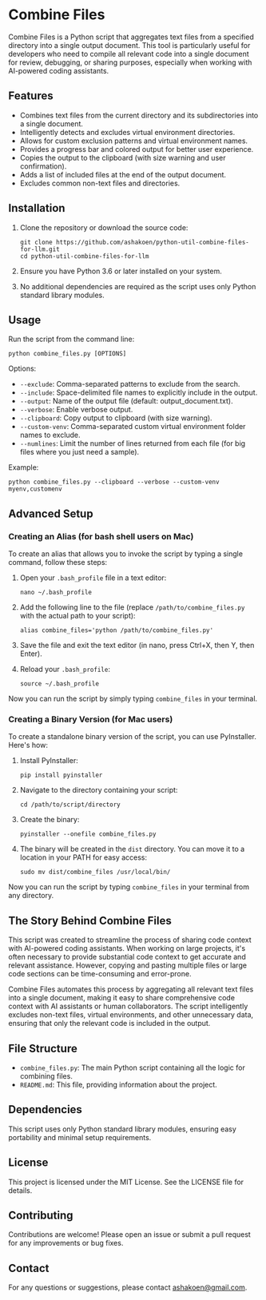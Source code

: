 # Combine Files

Combine Files is a Python script that aggregates text files from a specified directory into a single output document. This tool is particularly useful for developers who need to compile all relevant code into a single document for review, debugging, or sharing purposes, especially when working with AI-powered coding assistants.

## Features

- Combines text files from the current directory and its subdirectories into a single document.
- Intelligently detects and excludes virtual environment directories.
- Allows for custom exclusion patterns and virtual environment names.
- Provides a progress bar and colored output for better user experience.
- Copies the output to the clipboard (with size warning and user confirmation).
- Adds a list of included files at the end of the output document.
- Excludes common non-text files and directories.

## Installation

1. Clone the repository or download the source code:

   ```
   git clone https://github.com/ashakoen/python-util-combine-files-for-llm.git
   cd python-util-combine-files-for-llm
   ```

2. Ensure you have Python 3.6 or later installed on your system.
3. No additional dependencies are required as the script uses only Python standard library modules.

## Usage

Run the script from the command line:

```
python combine_files.py [OPTIONS]
```

Options:
- `--exclude`: Comma-separated patterns to exclude from the search.
- `--include`: Space-delimited file names to explicitly include in the output.
- `--output`: Name of the output file (default: output_document.txt).
- `--verbose`: Enable verbose output.
- `--clipboard`: Copy output to clipboard (with size warning).
- `--custom-venv`: Comma-separated custom virtual environment folder names to exclude.
- `--numlines`: Limit the number of lines returned from each file (for big files where you just need a sample).

Example:

```
python combine_files.py --clipboard --verbose --custom-venv myenv,customenv
```

## Advanced Setup

### Creating an Alias (for bash shell users on Mac)

To create an alias that allows you to invoke the script by typing a single command, follow these steps:

1. Open your `.bash_profile` file in a text editor:
   ```
   nano ~/.bash_profile
   ```

2. Add the following line to the file (replace `/path/to/combine_files.py` with the actual path to your script):
   ```
   alias combine_files='python /path/to/combine_files.py'
   ```

3. Save the file and exit the text editor (in nano, press Ctrl+X, then Y, then Enter).

4. Reload your `.bash_profile`:
   ```
   source ~/.bash_profile
   ```

Now you can run the script by simply typing `combine_files` in your terminal.

### Creating a Binary Version (for Mac users)

To create a standalone binary version of the script, you can use PyInstaller. Here's how:

1. Install PyInstaller:
   ```
   pip install pyinstaller
   ```

2. Navigate to the directory containing your script:
   ```
   cd /path/to/script/directory
   ```

3. Create the binary:
   ```
   pyinstaller --onefile combine_files.py
   ```

4. The binary will be created in the `dist` directory. You can move it to a location in your PATH for easy access:
   ```
   sudo mv dist/combine_files /usr/local/bin/
   ```

Now you can run the script by typing `combine_files` in your terminal from any directory.

## The Story Behind Combine Files

This script was created to streamline the process of sharing code context with AI-powered coding assistants. When working on large projects, it's often necessary to provide substantial code context to get accurate and relevant assistance. However, copying and pasting multiple files or large code sections can be time-consuming and error-prone.

Combine Files automates this process by aggregating all relevant text files into a single document, making it easy to share comprehensive code context with AI assistants or human collaborators. The script intelligently excludes non-text files, virtual environments, and other unnecessary data, ensuring that only the relevant code is included in the output.

## File Structure

- `combine_files.py`: The main Python script containing all the logic for combining files.
- `README.md`: This file, providing information about the project.

## Dependencies

This script uses only Python standard library modules, ensuring easy portability and minimal setup requirements.

## License

This project is licensed under the MIT License. See the LICENSE file for details.

## Contributing

Contributions are welcome! Please open an issue or submit a pull request for any improvements or bug fixes.

## Contact

For any questions or suggestions, please contact ashakoen@gmail.com.